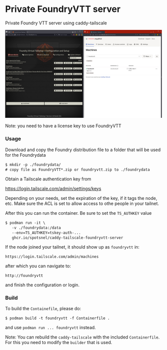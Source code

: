 Private FoundryVTT server
=========================


Private Foundry VTT server using caddy-tailscale

![](./screenshot.jpg)


Note: you need to have a license key to use FoundryVTT


### Usage

Download and copy the Foundry distribution file to a folder that will be used for the Foundrydata

```
$ mkdir -p ./foundrydata/
# copy file as FoundryVTT*.zip or foundryvtt.zip to ./foundrydata
```

Obtain a Tailscale authentication key from

   https://login.tailscale.com/admin/settings/keys


Depending on your needs, set the expiration of the key, if it tags the node, etc. Make sure the ACL is set to allow access to othe people in your tailnet.

After this you can run the container. Be sure to set the `TS_AUTHKEY` value


```
$ podman run -it \
   -v ./foundrydata:/data
   --env=TS_AUTHKEY=tskey-auth-...
   ghcr.io/spotsnel/caddy-tailscale-foundryvtt-server
```

If the node joined your tailnet, it should show up as `foundryvtt` in:

    https://login.tailscale.com/admin/machines

after which you can navigate to:

    http://foundryvtt


and finish the configuration or login.


### Build
To build the `Containefile`, please do:

```
$ podman build -t foundryvtt -f Containerfile .
```

and use `podman run ... foundryvtt` instead.

Note:
You can rebuild the `caddy-tailscale` with the included `Containerfile`. For this you need to modify the `builder` that is used.
